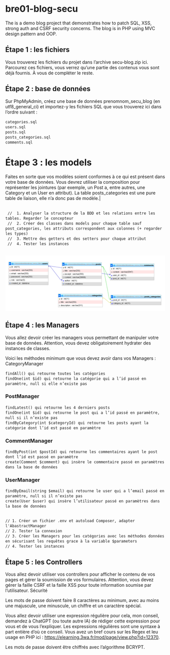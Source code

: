 # bre01-blog-secu

The is a demo blog project that demonstrates how to patch SQL, XSS, strong auth and CSRF security concerns. The blog is in PHP using MVC design pattern and OOP.

## Étape 1 : les fichiers

Vous trouverez les fichiers du projet dans l’archive secu-blog.zip ici. Parcourez ces fichiers, vous verrez qu’une partie des contenus vous sont déjà fournis. À vous de compléter le reste.

## Étape 2 : base de données

Sur PhpMyAdmin, créez une base de données prenomnom_secu_blog (en utf8_general_ci) et importez-y les fichiers SQL que vous trouverez ici dans l’ordre suivant :

    categories.sql
    users.sql
    posts.sql
    posts_categories.sql
    comments.sql

# Étape 3 : les models

Faites en sorte que vos modèles soient conformes à ce qui est présent dans votre base de données. Vous devrez utiliser la composition pour représenter les jointures (par exemple, un Post a, entre autres, une Category et un User en attribut). La table posts_categories est une pure table de liaison, elle n’a donc pas de modèle.|

```Js

 //  1. Analyser la structure de la BDD et les relations entre les tables. Regarder le concepteur
 //  2. Créer des classes dans models pour chaque table sauf post_categories, les attributs correspondent aux colonnes (+ regarder les types)
 //  3. Mettre des getters et des setters pour chaque attribut
 //  4. Tester les instances


```

![schéma du concepteur de la base de données correspondant au projet](concepteur.png)

## Étape 4 : les Managers

Vous allez devoir créer les managers vous permettant de manipuler votre base de données. Attention, vous devez obligatoirement hydrater des instances de classes.

Voici les méthodes minimum que vous devez avoir dans vos Managers :
CategoryManager

    findAll() qui retourne toutes les catégories
    findOne(int $id) qui retourne la catégorie qui a l’id passé en paramètre, null si elle n’existe pas

### PostManager

    findLatest() qui retourne les 4 derniers posts
    findOne(int $id) qui retourne le post qui a l’id passé en paramètre, null si il n’existe pas
    findByCategory(int $categoryId) qui retourne les posts ayant la catégorie dont l’id est passé en paramètre

### CommentManager

    findByPost(int $postId) qui retourne les commentaires ayant le post dont l’id est passé en paramètre
    create(Comment $comment) qui insère le commentaire passé en paramètres dans la base de données

### UserManager

    findByEmail(string $email) qui retourne le user qui a l’email passé en paramètre, null si il n’existe pas
    create(User $user) qui insère l’utilisateur passé en paramètres dans la base de données

```Js

// 1. Créer un fichier .env et autoload Composer, adapter l'AbastractManager
// 2. Tester la connexion
// 3. Créer les Managers pour les catégories avec les méthodes données en sécurisant les requêtes grace à la variable $parameters
// 4. Tester les instances

```

## Étape 5 : les Controllers

Vous allez devoir utiliser vos controllers pour afficher le contenu de vos pages et gérer la soumission de vos formulaires. Attention, vous devez gérer la faille CSRF et la faille XSS pour toute information soumise par l’utilisateur.
Sécurité

Les mots de passe doivent faire 8 caractères au minimum, avec au moins une majuscule, une minuscule, un chiffre et un caractère spécial.

Vous allez devoir utiliser une expression régulière pour cela, mon conseil, demandez à ChatGPT (ou toute autre IA) de rédiger cette expression pour vous et de vous l’expliquer. Les expressions régulières sont une syntaxe à part entière d’où ce conseil. Vous avez un bref cours sur les Regex et leu usage en PHP ici : https://elearning.3wa.fr/mod/page/view.php?id=12370.

Les mots de passe doivent être chiffrés avec l’algorithme BCRYPT.
